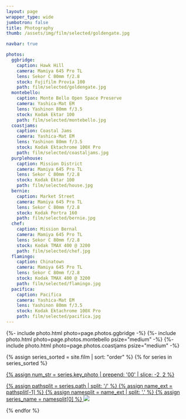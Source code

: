 ```yaml
---
layout: page
wrapper_type: wide
jumbotron: false
title: Photography
thumb: /assets/img/film/selected/goldengate.jpg

navbar: true

photos:
  ggbridge:
    caption: Hawk Hill
    camera: Mamiya 645 Pro TL
    lens: Sekor C 80mm f/2.8
    stock: Fujifilm Provia 100
    path: film/selected/goldengate.jpg
  montebello:
    caption: Monte Bello Open Space Preserve
    camera: Yashica-Mat EM
    lens: Yashinon 80mm f/3.5
    stock: Kodak Ektar 100
    path: film/selected/montebello.jpg
  coastjams:
    caption: Coastal Jams
    camera: Yashica-Mat EM
    lens: Yashinon 80mm f/3.5
    stock: Kodak Ektachrome 100X Pro
    path: film/selected/coastaljams.jpg
  purplehouse:
    caption: Mission District
    camera: Mamiya 645 Pro TL
    lens: Sekor C 80mm f/2.8
    stock: Kodak Ektar 100
    path: film/selected/house.jpg
  bernie:
    caption: Market Street
    camera: Mamiya 645 Pro TL
    lens: Sekor C 80mm f/2.8
    stock: Kodak Portra 160
    path: film/selected/bernie.jpg
  chef:
    caption: Mission Bernal
    camera: Mamiya 645 Pro TL
    lens: Sekor C 80mm f/2.8
    stock: Kodak TMAX 400 @ 3200
    path: film/selected/chef.jpg
  flamingo:
    caption: Chinatown
    camera: Mamiya 645 Pro TL
    lens: Sekor C 80mm f/2.8
    stock: Kodak TMAX 400 @ 3200
    path: film/selected/flamingo.jpg
  pacifica:
    caption: Pacifica
    camera: Yashica-Mat EM
    lens: Yashinon 80mm f/3.5
    stock: Kodak Ektachrome 100X Pro
    path: film/selected/pacifica.jpg
---
```


<!-- selected photos -->
<div class="fj-gallery">

{%- include photo.html photo=page.photos.ggbridge -%}
{%- include photo.html photo=page.photos.montebello psize="medium" -%}
{%- include photo.html photo=page.photos.coastjams psize="medium" -%}

{% assign series_sorted = site.film | sort: "order" %}
{% for series in series_sorted %}
  <div class="fj-gallery-item">
    <a href="{{ series.url }}">
  {% assign num_str = series.key_photo | prepend: '00' | slice: -2, 2 %}

  {% assign pathsplit = series.path | split: '/' %}
  {% assign name_ext = pathsplit[-1] %}
  {% assign namesplit = name_ext | split: '.' %}
  {% assign series_name = namesplit[0] %}
      <img src="/assets/img/film/{{ series_name }}/{{ num_str }}.jpg"/>
      <!-- <div class="caption">
        {{ series.title }}
      </div> -->
    </a>
  </div>
{% endfor %}
</div>
